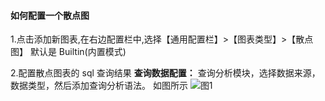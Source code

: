 #### 如何配置一个散点图

1.点击添加新图表,在右边配置栏中,选择【通用配置栏】>【图表类型】>【散点图】
默认是 Builtin(内置模式)

2.配置散点图表的 sql 查询结果
**查询数据配置：** 查询分析模块，选择数据来源，数据类型，然后添加查询分析语法。
如图所示
![图1](/img/src/visulization/scatterPlot/scatterPlot1.png)

